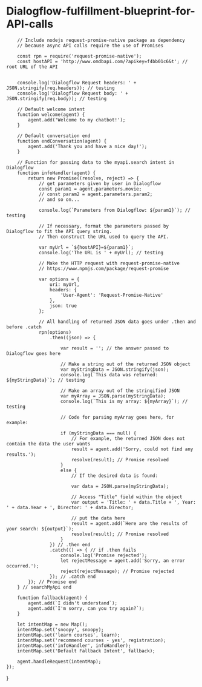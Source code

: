 # Dialogflow-fulfillment-blueprint-for-API-calls

        
        
        
        // Include nodejs request-promise-native package as dependency
        // because async API calls require the use of Promises
        
        const rpn = require('request-promise-native');
        const hostAPI = 'http://www.omdbapi.com/?apikey=f4bb01c6&t'; // root URL of the API


        console.log('Dialogflow Request headers: ' + JSON.stringify(req.headers)); // testing
        console.log('Dialogflow Request body: ' + JSON.stringify(req.body)); // testing

        // Default welcome intent
        function welcome(agent) {
            agent.add('Welcome to my chatbot!');
        }

        // Default conversation end
        function endConversation(agent) {
            agent.add('Thank you and have a nice day!');
        }

        // Function for passing data to the myapi.search intent in Dialogflow
        function infoHandler(agent) {
            return new Promise((resolve, reject) => {
                // get parameters given by user in Dialogflow
                const param1 = agent.parameters.movie;
                // const param2 = agent.parameters.param2;
                // and so on...

                console.log(`Parameters from Dialogflow: ${param1}`); // testing

                // If necessary, format the parameters passed by Dialogflow to fit the API query string.
                // Then construct the URL used to query the API.

                var myUrl = `${hostAPI}=${param1}`;
                console.log('The URL is ' + myUrl); // testing

                // Make the HTTP request with request-promise-native
                // https://www.npmjs.com/package/request-promise

                var options = {
                    uri: myUrl,
                    headers: {
                        'User-Agent': 'Request-Promise-Native'
                    },
                    json: true
                };

                // All handling of returned JSON data goes under .then and before .catch
                rpn(options)
                    .then((json) => {

                        var result = ''; // the answer passed to Dialogflow goes here 

                        // Make a string out of the returned JSON object
                        var myStringData = JSON.stringify(json);
                        console.log(`This data was returned: ${myStringData}`); // testing

                        // Make an array out of the stringified JSON
                        var myArray = JSON.parse(myStringData);
                        console.log(`This is my array: ${myArray}`); // testing

                        // Code for parsing myArray goes here, for example:

                        if (myStringData === null) {
                            // For example, the returned JSON does not contain the data the user wants
                            result = agent.add('Sorry, could not find any results.');
                            resolve(result); // Promise resolved
                        }
                        else {
                            // If the desired data is found:

                            var data = JSON.parse(myStringData);

                            // Access "Title" field within the object
                            var output = 'Title: ' + data.Title + ', Year: ' + data.Year + ', Director: ' + data.Director;

                            // put the data here
                            result = agent.add(`Here are the results of your search: ${output}`);
                            resolve(result); // Promise resolved
                        }
                    }) // .then end
                    .catch(() => { // if .then fails
                        console.log('Promise rejected');
                        let rejectMessage = agent.add('Sorry, an error occurred.');
                        reject(rejectMessage); // Promise rejected
                    });	// .catch end
            }); // Promise end
        } // searchMyApi end

        function fallback(agent) {
            agent.add(`I didn't understand`);
            agent.add(`I'm sorry, can you try again?`);
        }

        let intentMap = new Map();
        intentMap.set('snoopy', snoopy);
        intentMap.set('learn courses', learn);
        intentMap.set('recommend courses - yes', registration);
        intentMap.set('infoHandler', infoHandler);
        intentMap.set('Default Fallback Intent', fallback);

        agent.handleRequest(intentMap);
    });

}

